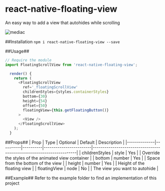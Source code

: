 # react-native-floating-view
An easy way to add a view that autohides while scrolling

![mediac](https://media.giphy.com/media/26hiszmXkypwjVFrG/giphy.gif)

##Installation
`npm i react-native-floating-view --save`

##Usage##
```js
// Require the module
import FloatingScrollView from 'react-native-floating-view';

  render() {
    return (
      <FloatingScrollView
        ref='_floatingScrollView'
        childrenStyles={styles.containerStyles}
        bottom={30}
        height={54}
        offset={50}
        floatingView={this.getFloatingButton()}
      >
        <View />
      </FloatingScrollView>
    );
  }

```
##Props##
| Prop         | Type     | Optional | Default                | Description                                                          |
|--------------|----------|----------|------------------------|----------------------------------------------------------------------|
| childrenStyles      | style     | Yes      |                        | Override the styles of the animated view container                         |
| bottom    | number   | Yes      |  | Space from the bottom of the view                            |
| height    | number     | Yes      |                   | Height of the floating view                                       |
| floatingView    | node     | No      |                   | The view you want to autohide                                       |

##Example##
Refer to the example folder to find an implementation of this project
